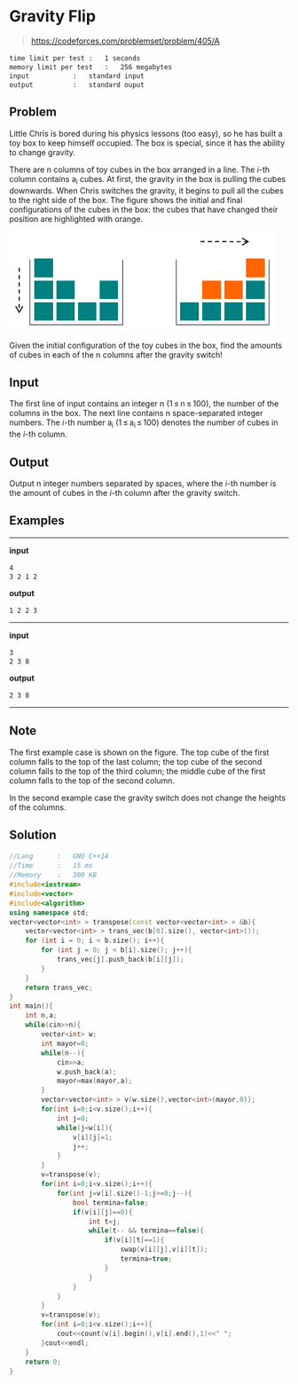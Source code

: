 # Gravity Flip

> https://codeforces.com/problemset/problem/405/A

```
time limit per test	:	1 seconds
memory limit per test	:	256 megabytes
input			:	standard input
output			:	standard ouput
```

## Problem

Little Chris is bored during his physics lessons (too easy), so he has built a toy box to keep himself occupied. The box is special, since it has the ability to change gravity.

There are n columns of toy cubes in the box arranged in a line. The *i*-th column contains a<sub>i</sub> cubes. At first, the gravity in the box is pulling the cubes downwards. When Chris switches the gravity, it begins to pull all the cubes to the right side of the box. The figure shows the initial and final configurations of the cubes in the box: the cubes that have changed their position are highlighted with orange.

![](.img/1.png)

Given the initial configuration of the toy cubes in the box, find the amounts of cubes in each of the n columns after the gravity switch!

## Input

The first line of input contains an integer n (1 ≤ n ≤ 100), the number of the columns in the box. The next line contains n space-separated integer numbers. The *i*-th number a<sub>i</sub> (1 ≤ a<sub>i</sub> ≤ 100) denotes the number of cubes in the *i*-th column.

## Output

Output n integer numbers separated by spaces, where the *i*-th number is the amount of cubes in the *i*-th column after the gravity switch.

## Examples

---
**input**
```
4
3 2 1 2
```
**output**
```
1 2 2 3 
```
---
**input**
```
3
2 3 8
```
**output**
```
2 3 8 
```
---

## Note

The first example case is shown on the figure. The top cube of the first column falls to the top of the last column; the top cube of the second column falls to the top of the third column; the middle cube of the first column falls to the top of the second column.

In the second example case the gravity switch does not change the heights of the columns.

## Solution

```c++
//Lang		:	GNU C++14
//Time		:	15 ms
//Memory	:	300 KB
#include<iostream>
#include<vector>
#include<algorithm>
using namespace std;
vector<vector<int> > transpose(const vector<vector<int> > &b){
    vector<vector<int> > trans_vec(b[0].size(), vector<int>());
    for (int i = 0; i < b.size(); i++){
        for (int j = 0; j < b[i].size(); j++){
            trans_vec[j].push_back(b[i][j]);
        }
    }
    return trans_vec;
}
int main(){
	int n,a;
	while(cin>>n){
		vector<int> w;
		int mayor=0;
		while(n--){
			cin>>a;
			w.push_back(a);
			mayor=max(mayor,a);
		}
		vector<vector<int> > v(w.size(),vector<int>(mayor,0));
		for(int i=0;i<v.size();i++){	
			int j=0;
			while(j<w[i]){
				v[i][j]=1;
				j++;
			}
		}
		v=transpose(v);
		for(int i=0;i<v.size();i++){	
			for(int j=v[i].size()-1;j>=0;j--){	
				bool termina=false;
				if(v[i][j]==0){
					int t=j;
					while(t-- && termina==false){
						if(v[i][t]==1){
							swap(v[i][j],v[i][t]);
							termina=true;
						}
					}
				}
			}
		}
		v=transpose(v);
		for(int i=0;i<v.size();i++){	
			cout<<count(v[i].begin(),v[i].end(),1)<<" ";
		}cout<<endl;
	}
	return 0;
}
```
